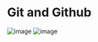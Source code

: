 # Git and Github

![image](https://github.com/Ibrahim-Naseef/Git-and-Github/assets/156147657/ab76b372-d317-41e6-9e50-334ddb3d8bc4)
![image](https://github.com/Ibrahim-Naseef/Git-and-Github/assets/156147657/e14b15e5-d106-4755-8e35-c1a52e368e63)
